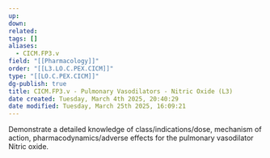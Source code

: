 ```yaml
---
up: 
down: 
related: 
tags: []
aliases:
  - CICM.FP3.v
field: "[[Pharmacology]]"
order: "[[L3.LO.C.PEX.CICM]]"
type: "[[LO.C.PEX.CICM]]"
dg-publish: true
title: CICM.FP3.v - Pulmonary Vasodilators - Nitric Oxide (L3)
date created: Tuesday, March 4th 2025, 20:40:29
date modified: Tuesday, March 25th 2025, 16:09:21
---
```


Demonstrate a detailed knowledge of class/indications/dose, mechanism of action, pharmacodynamics/adverse effects for the pulmonary vasodilator Nitric oxide.
